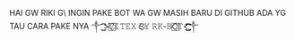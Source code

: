 HAI GW RIKI
G\ INGIN PAKE BOT WA
GW MASIH BARU DI GITHUB 
ADA YG TAU CARA PAKE NYA
༒ ͜͜͜͜͜͡͡͡͡͡>𝚅⃞⃟𝙸𝚃𝙴𝚇 𝙱⃟𝚈 𝚁𝙺-𝙱𝙾⃞⃟𝚃<͜͜͜͜͜͜͜͜͜͜͜͜͜͜͜͜͜͜͜͜͜͜͜͜͜͜͜͜͜͜͜͜͜͜͜͜͜͜͜͜͜͜͜͜͜͜͜͜͜͜͜͜͜͜͜͜͜͜͜͜͜͜͜͜͜͜͜͜͜͜͜͜͜͜͜͜͜͜͜͜͡͡͡͡͡͡͡͡͡͡͡͡͡͡͡͡͡͡͡͡͡͡͡͡͡͡͡͡͡͡͡͡͡͡͡͡͡͡͡͡͡͡͡͡͡͡͡͡͡͡͡͡͡͡͡͡͡͡͡͡͡͡͡͡͡͡͡͡͡͡͡͡͡͡͡͡༒ 

<!---
RIKIBOT/RIKIBOT is a ✨ special ✨ repository because its `README.md` (this file) appears on your GitHub profile.
You can click the Preview link to take a look at your changes.
--->
